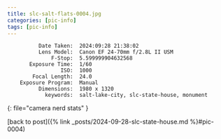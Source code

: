 ```yaml
---
title: slc-salt-flats-0004.jpg
categories: [pic-info]
tags: [pic-info]
---
```


```text
          Date Taken:  2024:09:28 21:38:02
          Lens Model:  Canon EF 24-70mm f/2.8L II USM
              F-Stop:  5.599999904632568
       Exposure Time:  1/60
                 ISO:  1000
        Focal Length:  24.0
    Exposure Program:  Manual
          Dimensions:  1980 x 1320
            keywords:  salt-lake-city, slc-state-house, monument
```
{: file="camera nerd stats" }

[back to post]({% link _posts/2024-09-28-slc-state-house.md %}#pic-0004)
